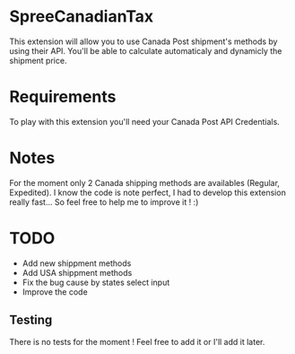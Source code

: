 SpreeCanadianTax
===============

This extension will allow you to use Canada Post shipment's methods by using their API.
You'll be able to calculate automaticaly and dynamicly the shipment price.


Requirements
=======

To play with this extension you'll need your Canada Post API Credentials.

Notes
=====

For the moment only 2 Canada shipping methods are availables (Regular, Expedited).
I know the code is note perfect, I had to develop this extension really fast... So feel free to help me to improve it ! :)

TODO
====

- Add new shippment methods
- Add USA shippment methods
- Fix the bug cause by states select input
- Improve the code

Testing
-------

There is no tests for the moment ! Feel free to add it or I'll add it later.
